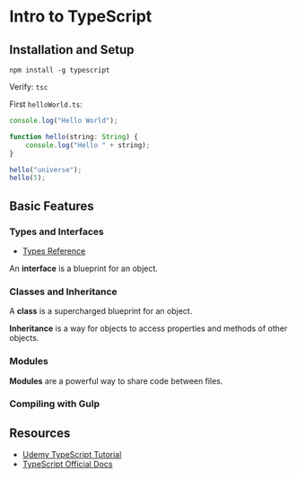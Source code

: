 # Intro to TypeScript

## Installation and Setup

`npm install -g typescript`

Verify: `tsc`

First `helloWorld.ts`:

```js
console.log("Hello World");

function hello(string: String) {
	console.log("Hello " + string);
}

hello("universe");
hello(5);
```

## Basic Features

### Types and Interfaces

- [Types Reference](https://www.typescriptlang.org/docs/handbook/basic-types.html)

An **interface** is a blueprint for an object.

### Classes and Inheritance

A **class** is a supercharged blueprint for an object.

**Inheritance** is a way for objects to access properties and methods of other objects.

### Modules

**Modules** are a powerful way to share code between files.

### Compiling with Gulp

## Resources

- [Udemy TypeScript Tutorial](https://www.udemy.com/typescript/learn/v4/overview)
- [TypeScript Official Docs](https://www.typescriptlang.org/)
